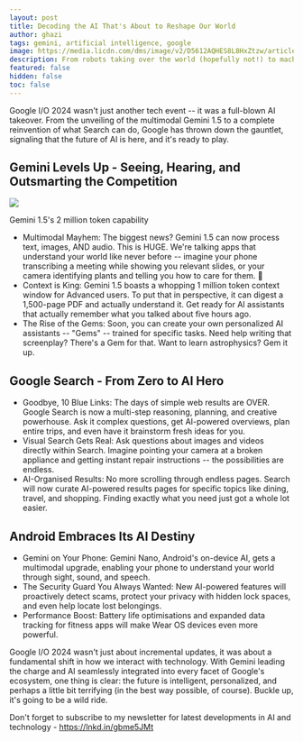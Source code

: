 ```yaml
---
layout: post
title: Decoding the AI That's About to Reshape Our World
author: ghazi
tags: gemini, artificial intelligence, google
image: https://media.licdn.com/dms/image/v2/D5612AQHES8L8HxZtzw/article-cover_image-shrink_720_1280/article-cover_image-shrink_720_1280/0/1716451730748?e=1742428800&v=beta&t=8v1VxuMsK2gYHid95Qv_5RPkPcA55inrBjjWIkvBLAE
description: From robots taking over the world (hopefully not!) to machines that can write poetry (intriguing!), AI has captured our imaginations for decades.
featured: false
hidden: false
toc: false
---
```


Google I/O 2024 wasn't just another tech event -- it was a full-blown AI takeover. From the unveiling of the multimodal Gemini 1.5 to a complete reinvention of what Search can do, Google has thrown down the gauntlet, signaling that the future of AI is here, and it's ready to play.

Gemini Levels Up - Seeing, Hearing, and Outsmarting the Competition
-------------------------------------------------------------------

![](https://media.licdn.com/dms/image/v2/D5612AQHudEbw_5vmzA/article-inline_image-shrink_1000_1488/article-inline_image-shrink_1000_1488/0/1716452894201?e=1742428800&v=beta&t=3DpuZJxfsX5p-ksfcN2bEgwhrGXK8xuWMTQWzgZSdz0)

Gemini 1.5's 2 million token capability

-   Multimodal Mayhem:  The biggest news? Gemini 1.5 can now process text, images, AND audio. This is HUGE. We're talking apps that understand your world like never before -- imagine your phone transcribing a meeting while showing you relevant slides, or your camera identifying plants and telling you how to care for them. 🤯
-   Context is King:  Gemini 1.5 boasts a whopping 1 million token context window for Advanced users. To put that in perspective, it can digest a 1,500-page PDF and actually understand it. Get ready for AI assistants that actually remember what you talked about five hours ago.
-   The Rise of the Gems:  Soon, you can create your own personalized AI assistants -- "Gems" -- trained for specific tasks. Need help writing that screenplay? There's a Gem for that. Want to learn astrophysics? Gem it up.

Google Search - From Zero to AI Hero
------------------------------------

-   Goodbye, 10 Blue Links:  The days of simple web results are OVER. Google Search is now a multi-step reasoning, planning, and creative powerhouse. Ask it complex questions, get AI-powered overviews, plan entire trips, and even have it brainstorm fresh ideas for you.
-   Visual Search Gets Real:  Ask questions about images and videos directly within Search. Imagine pointing your camera at a broken appliance and getting instant repair instructions -- the possibilities are endless.
-   AI-Organised Results:  No more scrolling through endless pages. Search will now curate AI-powered results pages for specific topics like dining, travel, and shopping. Finding exactly what you need just got a whole lot easier.

Android Embraces Its AI Destiny
-------------------------------

-   Gemini on Your Phone:  Gemini Nano, Android's on-device AI, gets a multimodal upgrade, enabling your phone to understand your world through sight, sound, and speech.
-   The Security Guard You Always Wanted:  New AI-powered features will proactively detect scams, protect your privacy with hidden lock spaces, and even help locate lost belongings.
-   Performance Boost:  Battery life optimisations and expanded data tracking for fitness apps will make Wear OS devices even more powerful.

Google I/O 2024 wasn't just about incremental updates, it was about a fundamental shift in how we interact with technology. With Gemini leading the charge and AI seamlessly integrated into every facet of Google's ecosystem, one thing is clear: the future is intelligent, personalized, and perhaps a little bit terrifying (in the best way possible, of course). Buckle up, it's going to be a wild ride.

Don't forget to subscribe to my newsletter for latest developments in AI and technology -  <https://lnkd.in/gbme5JMt>